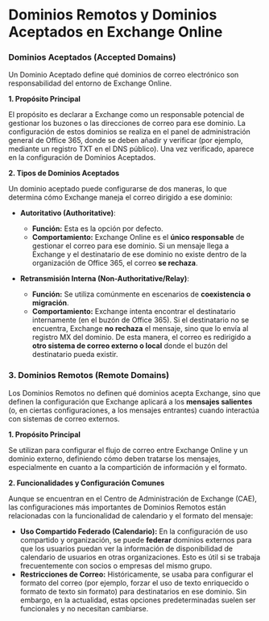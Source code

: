 # Dominios Remotos y Dominios Aceptados en Exchange Online

### Dominios Aceptados (Accepted Domains)

Un Dominio Aceptado define qué dominios de correo electrónico son responsabilidad del entorno de Exchange Online.

**1. Propósito Principal**

El propósito es declarar a Exchange como un responsable potencial de gestionar los buzones o las direcciones de correo para ese dominio. La configuración de estos dominios se realiza en el panel de administración general de Office 365, donde se deben añadir y verificar (por ejemplo, mediante un registro TXT en el DNS público). Una vez verificado, aparece en la configuración de Dominios Aceptados.

**2. Tipos de Dominios Aceptados**

Un dominio aceptado puede configurarse de dos maneras, lo que determina cómo Exchange maneja el correo dirigido a ese dominio:

- **Autoritativo (Authoritative)**:

  - **Función:** Esta es la opción por defecto.
  - **Comportamiento:** Exchange Online es el **único responsable** de gestionar el correo para ese dominio. Si un mensaje llega a Exchange y el destinatario de ese dominio no existe dentro de la organización de Office 365, el correo **se rechaza**.

- **Retransmisión Interna (Non-Authoritative/Relay)**:
  - **Función:** Se utiliza comúnmente en escenarios de **coexistencia o migración**.
  - **Comportamiento:** Exchange intenta encontrar el destinatario internamente (en el buzón de Office 365). Si el destinatario no se encuentra, Exchange **no rechaza** el mensaje, sino que lo envía al registro MX del dominio. De esta manera, el correo es redirigido a **otro sistema de correo externo o local** donde el buzón del destinatario pueda existir.

### 3. Dominios Remotos (Remote Domains)

Los Dominios Remotos no definen qué dominios acepta Exchange, sino que definen la configuración que Exchange aplicará a los **mensajes salientes** (o, en ciertas configuraciones, a los mensajes entrantes) cuando interactúa con sistemas de correo externos.

**1. Propósito Principal**

Se utilizan para configurar el flujo de correo entre Exchange Online y un dominio externo, definiendo cómo deben tratarse los mensajes, especialmente en cuanto a la compartición de información y el formato.

**2. Funcionalidades y Configuración Comunes**

Aunque se encuentran en el Centro de Administración de Exchange (CAE), las configuraciones más importantes de Dominios Remotos están relacionadas con la funcionalidad de calendario y el formato del mensaje:

- **Uso Compartido Federado (Calendario):** En la configuración de uso compartido y organización, se puede **federar** dominios externos para que los usuarios puedan ver la información de disponibilidad de calendario de usuarios en otras organizaciones. Esto es útil si se trabaja frecuentemente con socios o empresas del mismo grupo.
- **Restricciones de Correo:** Históricamente, se usaba para configurar el formato del correo (por ejemplo, forzar el uso de texto enriquecido o formato de texto sin formato) para destinatarios en ese dominio. Sin embargo, en la actualidad, estas opciones predeterminadas suelen ser funcionales y no necesitan cambiarse.
